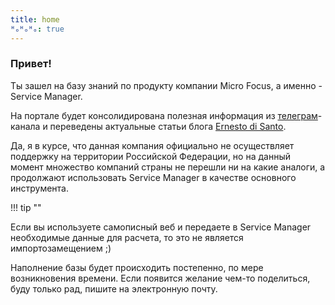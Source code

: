 ```yaml
---
title: home
ᴴₒᴴₒᴴₒ: true
---
```


### Привет!

Ты зашел на базу знаний по продукту компании Micro Focus, а именно - Service Manager.

На портале будет консолидирована полезная информация из [телеграм]-канала и переведены актуальные статьи блога [Ernesto di Santo].

Да, я в курсе, что данная компания официально не осуществляет поддержку на территории Российской Федерации, но на данный момент множество компаний страны не перешли ни на какие аналоги, а продолжают использовать Service Manager в качестве основного инструмента.

!!! tip ""

Если вы используете самописный веб и передаете в Service Manager необходимые данные для расчета, то это не является импортозамещением ;)

Наполнение базы будет происходить постепенно, по мере возникновения времени. Если появится желание чем-то поделиться, буду только рад, пишите на электронную почту.

[телеграм]: https://t.me/proHPSM
[Ernesto di Santo]: https://ernestodisanto.wordpress.com
